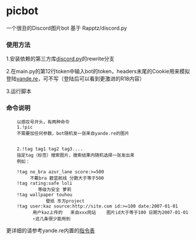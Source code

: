 # picbot
一个很丑的Discord图片bot 基于 Rapptz/discord.py

### 使用方法
1.安装依赖的第三方库[discord.py](https://github.com/Rapptz/discord.py/tree/rewrite)的rewrite分支

2.在main.py的第12行token中输入bot的token，headers末尾的Cookie用来模拟登陆[yande.re](https://yande.re)，可不写（登陆后可以看到更激进的R18内容）

3.运行脚本

### 命令说明
        以感叹号开头，有两种命令  
        1.!pic  
        不需要加任何参数，bot随机发一张来自yande.re的图片  


        2.!tag tag1 tag2 tag3....  
        指定tag（标签）搜索图片，搜索结果内随机选择一张发出来  
        例如：  

        !tag no_bra azur_lane score:>=500  
             不戴bra 碧蓝航线 分数大于等于500
        !tag rating:safe loli
                等级为安全 萝莉
        !tag wallpaper touhou
                   壁纸 东方project
        !tag user:kaz source:http://site.com id:>=100 date:2007-01-01
              用户kaz上传的   来自xxx网站    图片id大于等于100 日期为2007-01-01
              ↑这几条很少能用到

更详细的请参考yande.re内置的[指令表](https://yande.re/help/cheatsheet)

